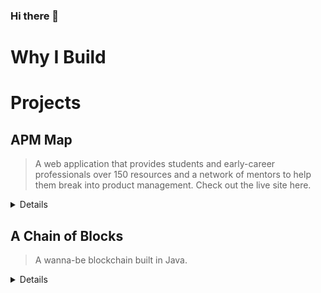 ### Hi there 👋

# Why I Build

# Projects

## APM Map

> A web application that provides students and early-career professionals over 150 resources and a network of mentors to help them break into product management. Check out the live site here.


<details>
<br> 
  
 I'm helping build APM Map in hopes to simplify and humanize the recruiting process — sharing the tools we all need and creating a supportive community to bring our best selves to that interview.
  
  **Repository**: [jf2978/apm-map](https://github.com/jf2978/apm-map) <br>
  
  <p align="center">
  <img width="650" height="400" src="https://media.giphy.com/media/YlMVtcRCJRWTMymUWP/giphy.gif">
</p>
  
</details>

## A Chain of Blocks

> A wanna-be blockchain built in Java.


<details>
<br> 
  
 When I'm curious about something, or don't understand it, I try building it. This was just me tinkering in Java ...
 
  **Repository**: [jf2978/java-blockchain](https://github.com/jf2978/java-blockchain) <br>
  
  ![](./java-blockchain-demo.gif)
  
</details>
